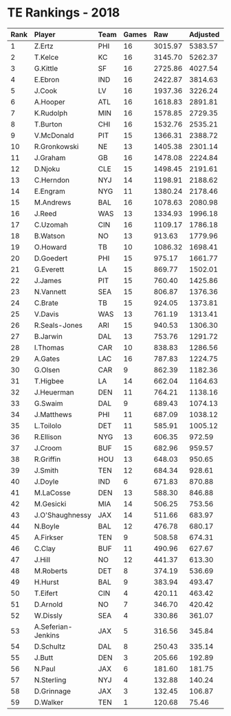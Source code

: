 # TE Rankings - 2018

| Rank | Player             | Team | Games | Raw     | Adjusted | Difficulty | Avg/Game | Typical | Consistency | Trend    |
| :----| :------------------| :----| :-----| :-------| :--------| :----------| :--------| :-------| :-----------| :--------|
| 1    | Z.Ertz             | PHI  | 16    | 3015.97 | 5383.57  | 1.003      | 336.47   | 354.09  | 9/0/7       | +147.1%  |
| 2    | T.Kelce            | KC   | 16    | 3145.70 | 5262.37  | 1.005      | 328.90   | 331.21  | 8/1/7       | +124.3%  |
| 3    | G.Kittle           | SF   | 16    | 2725.86 | 4027.54  | 1.010      | 251.72   | 258.01  | 9/0/7       | +102.3%  |
| 4    | E.Ebron            | IND  | 16    | 2422.87 | 3814.63  | 1.010      | 238.41   | 256.30  | 9/1/6       | +152.2%  |
| 5    | J.Cook             | LV   | 16    | 1937.36 | 3226.24  | 1.007      | 201.64   | 181.25  | 8/1/7       | +253.8%  |
| 6    | A.Hooper           | ATL  | 16    | 1618.83 | 2891.81  | 1.014      | 180.74   | 208.23  | 10/1/5      | +170.2%  |
| 7    | K.Rudolph          | MIN  | 16    | 1578.85 | 2729.35  | 0.995      | 170.58   | 158.26  | 10/0/6      | +155.9%  |
| 8    | T.Burton           | CHI  | 16    | 1532.76 | 2535.21  | 1.003      | 158.45   | 139.37  | 5/2/9       | +143.3%  |
| 9    | V.McDonald         | PIT  | 15    | 1366.31 | 2388.72  | 1.008      | 159.25   | 178.26  | 10/0/5      | +98.1%   |
| 10   | R.Gronkowski       | NE   | 13    | 1405.38 | 2301.14  | 1.009      | 177.01   | 154.01  | 6/0/7       | +229.9%  |
| 11   | J.Graham           | GB   | 16    | 1478.08 | 2224.84  | 1.001      | 139.05   | 149.87  | 9/1/6       | +231.4%  |
| 12   | D.Njoku            | CLE  | 15    | 1498.45 | 2191.61  | 1.005      | 146.11   | 145.76  | 8/0/7       | +130.3%  |
| 13   | C.Herndon          | NYJ  | 14    | 1198.91 | 2188.62  | 0.997      | 156.33   | 151.04  | 7/1/6       | +186.4%  |
| 14   | E.Engram           | NYG  | 11    | 1380.24 | 2178.46  | 1.003      | 198.04   | 195.72  | 6/0/5       | +183.2%  |
| 15   | M.Andrews          | BAL  | 16    | 1078.63 | 2080.98  | 1.009      | 130.06   | 136.93  | 9/1/6       | +132.0%  |
| 16   | J.Reed             | WAS  | 13    | 1334.93 | 1996.18  | 1.005      | 153.55   | 145.58  | 5/1/7       | INACTIVE |
| 17   | C.Uzomah           | CIN  | 16    | 1109.17 | 1786.18  | 1.023      | 111.64   | 119.67  | 8/0/8       | +186.5%  |
| 18   | B.Watson           | NO   | 13    | 913.63  | 1779.96  | 1.010      | 136.92   | 113.27  | 8/1/4       | +226.4%  |
| 19   | O.Howard           | TB   | 10    | 1086.32 | 1698.41  | 1.027      | 169.84   | 156.51  | 3/0/7       | INACTIVE |
| 20   | D.Goedert          | PHI  | 15    | 975.17  | 1661.77  | 1.002      | 110.78   | 114.96  | 10/1/4      | +422.5%  |
| 21   | G.Everett          | LA   | 15    | 869.77  | 1502.01  | 1.007      | 100.13   | 96.66   | 8/0/7       | +366.3%  |
| 22   | J.James            | PIT  | 15    | 760.40  | 1425.86  | 1.009      | 95.06    | 88.78   | 8/0/7       | +324.4%  |
| 23   | N.Vannett          | SEA  | 15    | 806.87  | 1376.36  | 1.002      | 91.76    | 87.24   | 8/1/6       | +269.7%  |
| 24   | C.Brate            | TB   | 15    | 924.05  | 1373.81  | 1.021      | 91.59    | 92.92   | 8/0/7       | +209.0%  |
| 25   | V.Davis            | WAS  | 13    | 761.19  | 1313.41  | 1.015      | 101.03   | 94.56   | 7/1/5       | +397.2%  |
| 26   | R.Seals-Jones      | ARI  | 15    | 940.53  | 1306.30  | 1.014      | 87.09    | 92.33   | 8/0/7       | +253.0%  |
| 27   | B.Jarwin           | DAL  | 13    | 753.76  | 1291.72  | 0.997      | 99.36    | 40.64   | 5/1/7       | +1018.1% |
| 28   | I.Thomas           | CAR  | 10    | 838.83  | 1286.56  | 1.016      | 128.66   | 128.90  | 5/1/4       | +197.5%  |
| 29   | A.Gates            | LAC  | 16    | 787.83  | 1224.75  | 1.023      | 76.55    | 80.05   | 11/0/5      | +531.2%  |
| 30   | G.Olsen            | CAR  | 9     | 862.39  | 1182.36  | 1.017      | 131.37   | 125.00  | 4/0/5       | INACTIVE |
| 31   | T.Higbee           | LA   | 14    | 662.04  | 1164.63  | 1.010      | 83.19    | 67.69   | 6/1/7       | +276.8%  |
| 32   | J.Heuerman         | DEN  | 11    | 764.21  | 1138.16  | 1.016      | 103.47   | 85.61   | 5/1/5       | INACTIVE |
| 33   | G.Swaim            | DAL  | 9     | 689.43  | 1074.13  | 1.005      | 119.35   | 105.01  | 3/2/4       | INACTIVE |
| 34   | J.Matthews         | PHI  | 11    | 687.09  | 1038.12  | 1.007      | 94.37    | 77.45   | 5/2/4       | +297.7%  |
| 35   | L.Toilolo          | DET  | 11    | 585.91  | 1005.12  | 1.012      | 91.37    | 104.41  | 8/0/3       | +357.8%  |
| 36   | R.Ellison          | NYG  | 13    | 606.35  | 972.59   | 0.994      | 74.81    | 62.14   | 7/1/5       | +296.8%  |
| 37   | J.Croom            | BUF  | 15    | 682.96  | 959.57   | 1.004      | 63.97    | 63.26   | 7/2/6       | +344.2%  |
| 38   | R.Griffin          | HOU  | 13    | 648.03  | 950.65   | 1.006      | 73.13    | 63.44   | 9/0/4       | +324.4%  |
| 39   | J.Smith            | TEN  | 12    | 684.34  | 928.61   | 1.002      | 77.38    | 101.66  | 8/0/4       | INACTIVE |
| 40   | J.Doyle            | IND  | 6     | 671.83  | 870.88   | 1.017      | 145.15   | 128.43  | 3/0/3       | INACTIVE |
| 41   | M.LaCosse          | DEN  | 13    | 588.30  | 846.88   | 1.001      | 65.14    | 57.42   | 8/0/5       | +387.8%  |
| 42   | M.Gesicki          | MIA  | 14    | 506.25  | 753.56   | 1.003      | 53.83    | 58.75   | 8/1/5       | +261.0%  |
| 43   | J.O'Shaughnessy    | JAX  | 14    | 511.66  | 683.97   | 1.009      | 48.85    | 42.48   | 7/0/7       | +375.2%  |
| 44   | N.Boyle            | BAL  | 12    | 476.78  | 680.17   | 0.995      | 56.68    | 63.95   | 7/2/3       | +150.0%  |
| 45   | A.Firkser          | TEN  | 9     | 508.58  | 674.31   | 1.007      | 74.92    | 63.65   | 3/1/5       | +273.4%  |
| 46   | C.Clay             | BUF  | 11    | 490.96  | 627.67   | 1.024      | 57.06    | 60.92   | 7/0/4       | +227.1%  |
| 47   | J.Hill             | NO   | 12    | 441.37  | 613.30   | 1.000      | 51.11    | 44.22   | 7/0/5       | +504.2%  |
| 48   | M.Roberts          | DET  | 8     | 374.19  | 536.69   | 0.995      | 67.09    | 51.76   | 5/0/3       | INACTIVE |
| 49   | H.Hurst            | BAL  | 9     | 383.94  | 493.47   | 1.009      | 54.83    | 56.18   | 5/0/4       | +270.6%  |
| 50   | T.Eifert           | CIN  | 4     | 420.11  | 463.42   | 1.005      | 115.85   | 122.08  | 2/0/2       | INACTIVE |
| 51   | D.Arnold           | NO   | 7     | 346.70  | 420.42   | 1.021      | 60.06    | 54.76   | 4/1/2       | +373.9%  |
| 52   | W.Dissly           | SEA  | 4     | 330.86  | 361.07   | 1.007      | 90.27    | 106.70  | 2/0/2       | INACTIVE |
| 53   | A.Seferian-Jenkins | JAX  | 5     | 316.56  | 345.84   | 1.005      | 69.17    | 81.43   | 3/0/2       | INACTIVE |
| 54   | D.Schultz          | DAL  | 8     | 250.43  | 335.14   | 1.003      | 41.89    | 46.09   | 5/0/3       | +218.4%  |
| 55   | J.Butt             | DEN  | 3     | 205.66  | 192.89   | 1.019      | 64.30    | 64.30   | 2/0/1       | INACTIVE |
| 56   | N.Paul             | JAX  | 6     | 181.60  | 181.75   | 1.012      | 30.29    | 18.23   | 3/0/3       | INACTIVE |
| 57   | N.Sterling         | NYJ  | 4     | 132.88  | 140.24   | 1.000      | 35.06    | 49.97   | 3/0/1       | INACTIVE |
| 58   | D.Grinnage         | JAX  | 3     | 132.45  | 106.87   | 1.000      | 35.62    | 35.62   | 2/0/1       | INACTIVE |
| 59   | D.Walker           | TEN  | 1     | 120.68  | 75.46    | 0.993      | 75.46    | 75.46   | 0/1/0       | INACTIVE |

